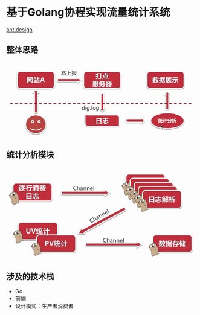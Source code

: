 # 基于Golang协程实现流量统计系统  

[ant.design](https://ant.design/index-cn)  

## 整体思路  

![](./images/整体思路.png)  

## 统计分析模块  

![](./images/统计分析模块.png)  

## 涉及的技术栈  

- Go  
- 前端  
- 设计模式：生产者消费者

